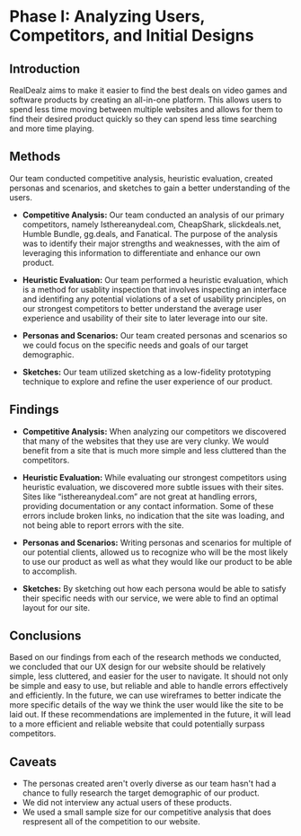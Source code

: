 # Phase I: Analyzing Users, Competitors, and Initial Designs

## Introduction

RealDealz aims to make it easier to find the best deals on video games and software products by creating an all-in-one platform. This allows users to spend less time moving between multiple websites and allows for them to find their desired product quickly so they can spend less time searching and more time playing.

## Methods

Our team conducted competitive analysis, heuristic evaluation, created personas and scenarios, and sketches to gain a better understanding of the users.

- **Competitive Analysis:** Our team conducted an analysis of our primary competitors, namely Isthereanydeal.com, CheapShark, slickdeals.net, Humble Bundle, gg.deals, and Fanatical. The purpose of the analysis was to identify their major strengths and weaknesses, with the aim of leveraging this information to differentiate and enhance our own product.

- **Heuristic Evaluation:** Our team performed a heuristic evaluation, which is a method for usablity inspection that involves inspecting an interface and identifing any potential violations of a set of usability principles, on our strongest competitors to better understand the average user experience and usability of their site to later leverage into our site.

- **Personas and Scenarios:** Our team created personas and scenarios so we could focus on the specific needs and goals of our target demographic.

- **Sketches:** Our team utilized sketching as a low-fidelity prototyping technique to explore and refine the user experience of our product.

## Findings

- **Competitive Analysis:** When analyzing our competitors we discovered that many of the websites that they use are very clunky. We would benefit from a site that is much more simple and less cluttered than the competitors.

- **Heuristic Evaluation:** While evaluating our strongest competitors using heuristic evaluation, we discovered more subtle issues with their sites. Sites like “isthereanydeal.com” are not great at handling errors, providing documentation or any contact information. Some of these errors include broken links, no indication that the site was loading, and not being able to report errors with the site.

- **Personas and Scenarios:** Writing personas and scenarios for multiple of our potential clients, allowed us to recognize who will be the most likely to use our product as well as what they would like our product to be able to accomplish.

- **Sketches:** By sketching out how each persona would be able to satisfy their specific needs with our service, we were able to find an optimal layout for our site.

## Conclusions

Based on our findings from each of the research methods we conducted, we concluded that our UX design for our website should be relatively simple, less cluttered, and easier for the user to navigate. It should not only be simple and easy to use, but reliable and able to handle errors effectively and efficiently. In the future, we can use wireframes to better indicate the more specific details of the way we think the user would like the site to be laid out. If these recommendations are implemented in the future, it will lead to a more efficient and reliable website that could potentially surpass competitors.

## Caveats

- The personas created aren't overly diverse as our team hasn't had a chance to fully research the target demographic of our product.
- We did not interview any actual users of these products.
- We used a small sample size for our competitive analysis that does respresent all of the competition to our website.
